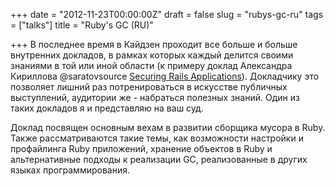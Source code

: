 +++
date = "2012-11-23T00:00:00Z"
draft = false
slug = "rubys-gc-ru"
tags = ["talks"]
title = "Ruby's GC (RU)"

+++
В последнее время в Кайдзен проходит все больше и больше внутренних докладов, в
рамках которых каждый делится своими знаниями в той или иной области (к примеру
доклад Александра Кириллова @saratovsource [Securing Rails
Applications](http://www.slideshare.net/ssusercdd0ed/securing-rails-applications)).
Докладчику это позволяет лишний раз потренироваться в искусстве публичных
выступлений, аудитории же - набраться полезных знаний. Один из таких докладов я
и представляю на ваш суд.

<!--more-->

Доклад посвящен основным вехам в развитии сборщика мусора в Ruby. Также
рассматриваются такие темы, как возможности настройки и профайлинга Ruby
приложений, хранение объектов в Ruby и альтернативные подходы к реализации GC,
реализованные в других языках программирования.

<script async class="speakerdeck-embed" data-id="50ca0b6017c60130c10622000a9d06d3" data-ratio="1.33333333333333" src="//speakerdeck.com/assets/embed.js"></script>
